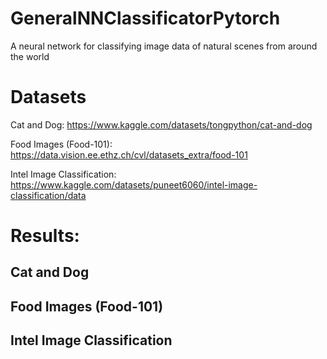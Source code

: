 # GeneralNNClassificatorPytorch
A neural network for classifying image data of natural scenes from around the world


# Datasets
Cat and Dog: https://www.kaggle.com/datasets/tongpython/cat-and-dog

Food Images (Food-101): https://data.vision.ee.ethz.ch/cvl/datasets_extra/food-101

Intel Image Classification: https://www.kaggle.com/datasets/puneet6060/intel-image-classification/data

# Results:

## Cat and Dog

## Food Images (Food-101)

## Intel Image Classification
